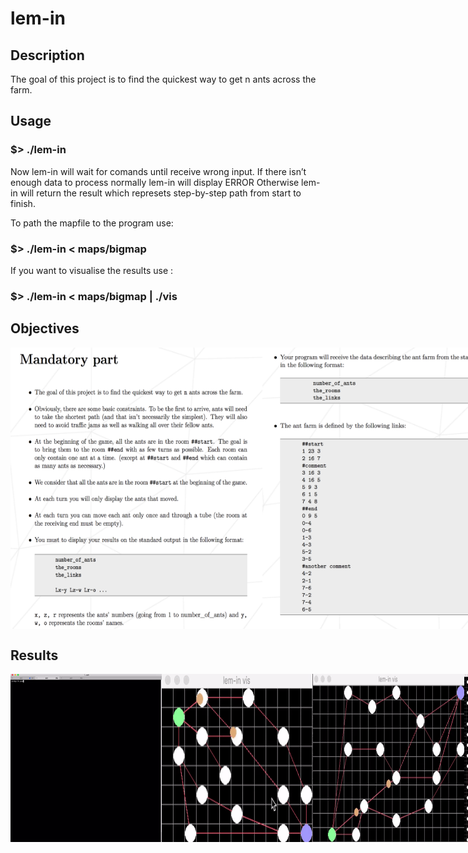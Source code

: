 # lem-in

## Description
The goal of this project is to find the quickest way to get n ants across the farm.


 
## Usage

### $> ./lem-in

Now lem-in will wait for comands until receive wrong input. 
If there isn’t enough data to process normally lem-in will display ERROR
Otherwise lem-in will return the result which represets step-by-step path from start to finish.

To path the mapfile to the program use:

### $> ./lem-in < maps/bigmap

If you want to visualise the results use :

### $> ./lem-in < maps/bigmap | ./vis



## Objectives

<div style="display: flex; justify-content: space-around;">
  <img src="https://github.com/iosypenk/lem-in/blob/master/lem-in-scrennshots/1.png" width="80%" />
  <br/>
  <img src="https://github.com/iosypenk/lem-in/blob/master/lem-in-scrennshots/2.png" width="80%" />
  <br/>
 <img src="https://github.com/iosypenk/lem-in/blob/master/lem-in-scrennshots/3.png" width="80%" />
</div>

 
## Results


<div style="display: flex; justify-content: space-around;">
  <img src="https://github.com/iosypenk/lem-in/blob/master/lem-in-scrennshots/gif_lem-in_output.gif" width="48%" />

  <img src="https://github.com/iosypenk/lem-in/blob/master/lem-in-scrennshots/gif_map03.gif" width="48%" />
  
 <img src="https://github.com/iosypenk/lem-in/blob/master/lem-in-scrennshots/gif_map04.gif" width="48%" />
 
 <img src="https://github.com/iosypenk/lem-in/blob/master/lem-in-scrennshots/gif_500rooms.gif" width="48%" />
 <img src="https://github.com/iosypenk/lem-in/blob/master/lem-in-scrennshots/gif_bigmap.gif" width="48%" />
</div>
